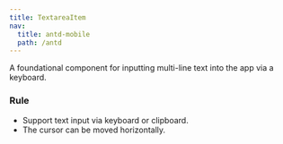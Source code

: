 ```yaml
---
title: TextareaItem
nav:
  title: antd-mobile
  path: /antd
---
```


A foundational component for inputting multi-line text into the app via a keyboard.

### Rule
- Support text input via keyboard or clipboard.
- The cursor can be moved horizontally.

<code src="./demo/basic.tsx" />

<API/>